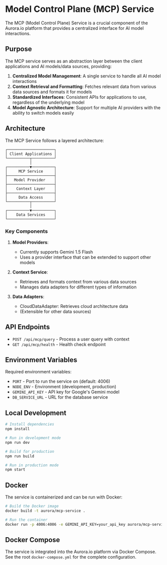 # Model Control Plane (MCP) Service

The MCP (Model Control Plane) Service is a crucial component of the Aurora.io platform that provides a centralized interface for AI model interactions.

## Purpose

The MCP service serves as an abstraction layer between the client applications and AI models/data sources, providing:

1. **Centralized Model Management**: A single service to handle all AI model interactions
2. **Context Retrieval and Formatting**: Fetches relevant data from various data sources and formats it for models
3. **Standardized Interfaces**: Consistent APIs for applications to use, regardless of the underlying model
4. **Model Agnostic Architecture**: Support for multiple AI providers with the ability to switch models easily

## Architecture

The MCP Service follows a layered architecture:

```
┌─────────────────────┐
│ Client Applications │
└──────────┬──────────┘
           │
┌──────────▼──────────┐
│     MCP Service     │
├─────────────────────┤
│   Model Provider    │
├─────────────────────┤
│    Context Layer    │
├─────────────────────┤
│     Data Access     │
└──────────┬──────────┘
           │
┌──────────▼──────────┐
│    Data Services    │
└─────────────────────┘
```

### Key Components

1. **Model Providers**: 
   - Currently supports Gemini 1.5 Flash
   - Uses a provider interface that can be extended to support other models

2. **Context Service**:
   - Retrieves and formats context from various data sources
   - Manages data adapters for different types of information

3. **Data Adapters**:
   - CloudDataAdapter: Retrieves cloud architecture data
   - (Extensible for other data sources)

## API Endpoints

- `POST /api/mcp/query` - Process a user query with context
- `GET /api/mcp/health` - Health check endpoint

## Environment Variables

Required environment variables:
- `PORT` - Port to run the service on (default: 4006)
- `NODE_ENV` - Environment (development, production)
- `GEMINI_API_KEY` - API key for Google's Gemini model
- `DB_SERVICE_URL` - URL for the database service

## Local Development

```bash
# Install dependencies
npm install

# Run in development mode
npm run dev

# Build for production
npm run build

# Run in production mode
npm start
```

## Docker

The service is containerized and can be run with Docker:

```bash
# Build the Docker image
docker build -t aurora/mcp-service .

# Run the container
docker run -p 4006:4006 -e GEMINI_API_KEY=your_api_key aurora/mcp-service
```

## Docker Compose

The service is integrated into the Aurora.io platform via Docker Compose. See the root `docker-compose.yml` for the complete configuration. 
